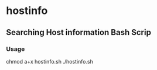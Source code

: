  
# hostinfo
## Searching Host information Bash Scrip
 
### Usage 
 
chmod a+x hostinfo.sh 
./hostinfo.sh
 
